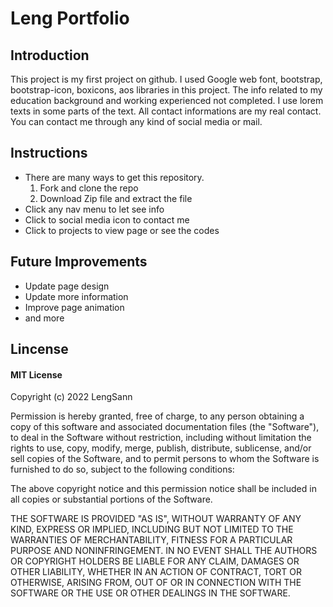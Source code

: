 # Leng Portfolio

## Introduction
This project is my first project on github. I used Google web font, bootstrap, bootstrap-icon, boxicons, aos libraries in this project. The info related to my education background and working experienced not completed. I use lorem texts in some parts of the text. All contact informations are my real contact. You can contact me through any kind of social media or mail.

## Instructions
* There are many ways to get this repository. 
    1. Fork and clone the repo
    2. Download Zip file and extract the file
* Click any nav menu to let see info
* Click to social media icon to contact me
* Click to projects to view page or see the codes

## Future Improvements
* Update page design
* Update more information
* Improve page animation
* and more

## Lincense
#### MIT License

Copyright (c) 2022 LengSann

Permission is hereby granted, free of charge, to any person obtaining a copy
of this software and associated documentation files (the "Software"), to deal
in the Software without restriction, including without limitation the rights
to use, copy, modify, merge, publish, distribute, sublicense, and/or sell
copies of the Software, and to permit persons to whom the Software is
furnished to do so, subject to the following conditions:

The above copyright notice and this permission notice shall be included in all
copies or substantial portions of the Software.

THE SOFTWARE IS PROVIDED "AS IS", WITHOUT WARRANTY OF ANY KIND, EXPRESS OR
IMPLIED, INCLUDING BUT NOT LIMITED TO THE WARRANTIES OF MERCHANTABILITY,
FITNESS FOR A PARTICULAR PURPOSE AND NONINFRINGEMENT. IN NO EVENT SHALL THE
AUTHORS OR COPYRIGHT HOLDERS BE LIABLE FOR ANY CLAIM, DAMAGES OR OTHER
LIABILITY, WHETHER IN AN ACTION OF CONTRACT, TORT OR OTHERWISE, ARISING FROM,
OUT OF OR IN CONNECTION WITH THE SOFTWARE OR THE USE OR OTHER DEALINGS IN THE
SOFTWARE.

